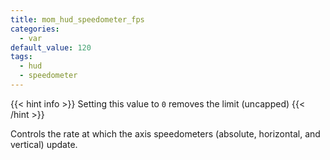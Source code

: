 ```yaml
---
title: mom_hud_speedometer_fps
categories:
  - var
default_value: 120
tags:
  - hud
  - speedometer
---
```


{{< hint info >}}
Setting this value to `0` removes the limit (uncapped)
{{< /hint >}}

Controls the rate at which the axis speedometers (absolute, horizontal, and vertical) update.
